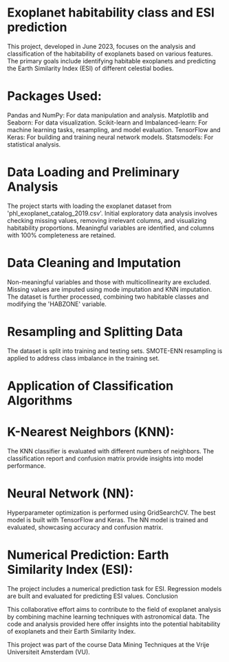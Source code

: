 # Exoplanet habitability class and ESI prediction
This project, developed in June 2023, focuses on the analysis and classification of the habitability of exoplanets based on various features. The primary goals include identifying habitable exoplanets and predicting the Earth Similarity Index (ESI) of different celestial bodies.

# Packages Used:
Pandas and NumPy: For data manipulation and analysis.
Matplotlib and Seaborn: For data visualization.
Scikit-learn and Imbalanced-learn: For machine learning tasks, resampling, and model evaluation.
TensorFlow and Keras: For building and training neural network models.
Statsmodels: For statistical analysis.

# Data Loading and Preliminary Analysis
The project starts with loading the exoplanet dataset from 'phl_exoplanet_catalog_2019.csv'.
Initial exploratory data analysis involves checking missing values, removing irrelevant columns, and visualizing habitability proportions.
Meaningful variables are identified, and columns with 100% completeness are retained.

# Data Cleaning and Imputation
Non-meaningful variables and those with multicollinearity are excluded.
Missing values are imputed using mode imputation and KNN imputation.
The dataset is further processed, combining two habitable classes and modifying the 'HABZONE' variable.

# Resampling and Splitting Data
The dataset is split into training and testing sets.
SMOTE-ENN resampling is applied to address class imbalance in the training set.

# Application of Classification Algorithms

# K-Nearest Neighbors (KNN):
The KNN classifier is evaluated with different numbers of neighbors.
The classification report and confusion matrix provide insights into model performance.

# Neural Network (NN):
Hyperparameter optimization is performed using GridSearchCV.
The best model is built with TensorFlow and Keras.
The NN model is trained and evaluated, showcasing accuracy and confusion matrix.

# Numerical Prediction: Earth Similarity Index (ESI):
The project includes a numerical prediction task for ESI.
Regression models are built and evaluated for predicting ESI values.
Conclusion

This collaborative effort aims to contribute to the field of exoplanet analysis by combining machine learning techniques with astronomical data. The code and analysis provided here offer insights into the potential habitability of exoplanets and their Earth Similarity Index.

This project was part of the course Data Mining Techniques at the Vrije Universiteit Amsterdam (VU).
